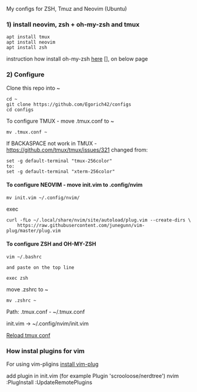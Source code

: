 My configs for ZSH, Tmuz and Neovim (Ubuntu)

### 1) install neovim, zsh + oh-my-zsh and tmux

```
apt install tmux 
apt install neovim 
apt install zsh 
```
instruction how install oh-my-zsh [here](https://ohmyz.sh/) [], on below page


### 2) Configure

Clone this repo into ~
```
cd ~
git clone https://github.com/Egorich42/configs
cd configs
```

To configure TMUX - move .tmux.conf to ~
```
mv .tmux.conf ~
```

If BACKASPACE not work in TMUX - https://github.com/tmux/tmux/issues/321
changed from:
```
set -g default-terminal "tmux-256color"
to:
set -g default-terminal "xterm-256color"
```

#### To configure NEOVIM - move init.vim to .config/nvim

```
mv init.vim ~/.config/nvim/
```
exec

```
curl -fLo ~/.local/share/nvim/site/autoload/plug.vim --create-dirs \
    https://raw.githubusercontent.com/junegunn/vim-plug/master/plug.vim
```

#### To configure ZSH and OH-MY-ZSH
```
vim ~/.bashrc

and paste on the top line

exec zsh
```

move .zshrc to ~
```
mv .zshrc ~
```


Path:
.tmux.conf - ~/.tmux.conf

init.vim -> ~/.config/nvim/init.vim


[Reload tmux conf](https://blog.sanctum.geek.nz/reloading-tmux-config/)

### How instal plugins for vim

For using vim-pligins [install vim-plug](https://github.com/junegunn/vim-plug#installation)

add plugin in init.vim (for example Plugin 'scrooloose/nerdtree')
nvim
:PlugInstall
:UpdateRemotePlugins
